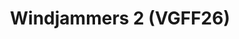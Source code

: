 ---
title: "Windjammers 2 (VGFF26)"
permalink: /events/vgff26/wj2
game: "WJ2"
game_name: "Windjammers 2"
event: "Vortex Gallery x Frosty Faustings XVIII"
layout: vgff26/game
---